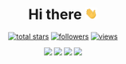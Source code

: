 <h1 align="center"> Hi there <img src="assets/hello.gif" width="5%"></h1>

<p align="center">
  <a href="https://github.com/light-hat?tab=repositories&sort=stargazers">
    <img alt="total stars" title="Total stars on GitHub" src="https://custom-icon-badges.demolab.com/github/stars/light-hat?style=for-the-badge&logo=star&date=5wefwef"/></a>
  <a href="https://github.com/light-hat?tab=followers">
    <img alt="followers" title="Follow me on Github" src="https://custom-icon-badges.demolab.com/github/followers/light-hat?style=for-the-badge&logo=person-add&label=Follow&logoColor=white&date=5wefwef"/></a>
  <a href="https://github.com/light-hat/">
    <img alt="views" title="GitHub profile views" src="https://komarev.com/ghpvc/?username=light-hat&style=for-the-badge"/></a>
</p>

<p align="center">
<img src="https://github-readme-streak-stats-9m8ugfa77-denvercoder1.vercel.app/?user=light-hat&theme=transparent&hide_border=true&date=5wefwef">

<img src="https://github-readme-stats.vercel.app/api?username=light-hat&hide_border=true&theme=transparent&date=5wefwef">
<img src="https://github-readme-stats.vercel.app/api/top-langs?username=light-hat&layout=compact&hide_border=true&theme=transparent&date=5wefwef">

<img src="https://github-trophies.vercel.app/?username=light-hat&theme=discord&title=Commits,Followers,Stars,Issues,PullRequest,Repositories,Reviews&date=5wefwef">

</p>  
